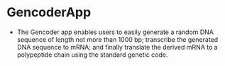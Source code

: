 # GencoderApp
- The Gencoder app enables users to easily generate a random DNA sequence of length not more than 1000 bp; transcribe the generated DNA sequence to mRNA; and finally translate the derived mRNA to a polypeptide chain using the standard genetic code.

